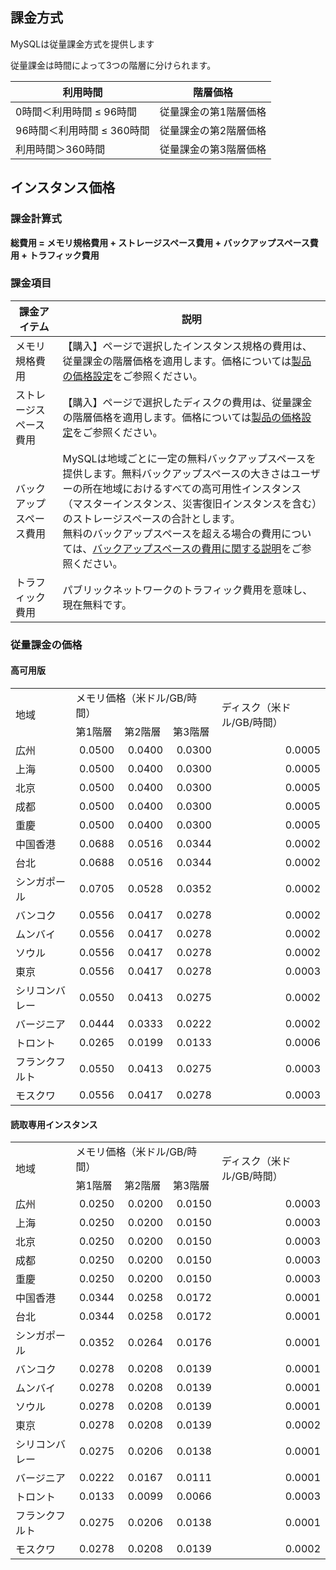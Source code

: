 ## 課金方式
MySQLは従量課金方式を提供します 

従量課金は時間によって3つの階層に分けられます。

| 利用時間 | 階層価格 | 
|---------|---------|
| 0時間＜利用時間 ≤ 96時間 | 従量課金の第1階層価格 | 
| 96時間＜利用時間 ≤ 360時間 | 従量課金の第2階層価格 | 
| 利用時間＞360時間 | 従量課金の第3階層価格 | 

## インスタンス価格

### 課金計算式
**総費用 = メモリ規格費用 + ストレージスペース費用 + バックアップスペース費用 + トラフィック費用**

### 課金項目
<table>
<thead>
<tr>
<th width="15%">課金アイテム</th>
<th>説明</th>
</tr>
</thead>
<tbody><tr>
<td>メモリ規格費用<br></td>
<td>【購入】ページで選択したインスタンス規格の費用は、従量課金の階層価格を適用します。価格については<a href="https://buy.cloud.tencent.com/price/cdb/overview" target="_blank">製品の価格設定</a>をご参照ください。</td>
</tr>
<tr>
<td>ストレージスペース費用</td>
<td>【購入】ページで選択したディスクの費用は、従量課金の階層価格を適用します。価格については<a href="https://buy.cloud.tencent.com/price/cdb/overview" target="_blank">製品の価格設定</a>をご参照ください。</td>
</tr>
<tr>
<td>バックアップスペース費用</td>
<td>MySQLは地域ごとに一定の無料バックアップスペースを提供します。無料バックアップスペースの大きさはユーザーの所在地域におけるすべての高可用性インスタンス（マスターインスタンス、災害復旧インスタンスを含む）のストレージスペースの合計とします。<br>無料のバックアップスペースを超える場合の費用については、<a href="https://intl.cloud.tencent.com/document/product/236/32344" target="_blank">バックアップスペースの費用に関する説明</a>をご参照ください。</td>
</tr>
<tr>
<td>トラフィック費用</td>
<td>パブリックネットワークのトラフィック費用を意味し、現在無料です。</td>
</tr>
</tbody></table>

### 従量課金の価格

#### 高可用版
<table >
  <td rowspan=2>地域</td>
  <td colspan=3 >メモリ価格（米ドル/GB/時間）</td>
  <td rowspan=2 >ディスク（米ドル/GB/時間）</td>
 </tr>
 <tr >
  <td >第1階層</td>
  <td>第2階層</td>
  <td>第3階層</td>
 </tr>
 <tr >
  <td >広州</td>
  <td class=xl65 align=right>0.0500</td>
  <td class=xl65 align=right>0.0400</td>
  <td class=xl65 align=right>0.0300</td>
  <td class=xl65 align=right>0.0005</td>
 </tr>
 <tr height=21 style='height:15.75pt'>
  <td height=21 style='height:15.75pt'>上海</td>
  <td class=xl65 align=right>0.0500</td>
  <td class=xl65 align=right>0.0400</td>
  <td class=xl65 align=right>0.0300</td>
  <td class=xl65 align=right>0.0005</td>
 </tr>
 <tr height=21 style='height:15.75pt'>
  <td height=21 style='height:15.75pt'>北京</td>
  <td class=xl65 align=right>0.0500</td>
  <td class=xl65 align=right>0.0400</td>
  <td class=xl65 align=right>0.0300</td>
  <td class=xl65 align=right>0.0005</td>
 </tr>
 <tr height=21 style='height:15.75pt'>
  <td height=21 style='height:15.75pt'>成都</td>
  <td class=xl65 align=right>0.0500</td>
  <td class=xl65 align=right>0.0400</td>
  <td class=xl65 align=right>0.0300</td>
  <td class=xl65 align=right>0.0005</td>
 </tr>
 <tr height=21 style='height:15.75pt'>
  <td height=21 style='height:15.75pt'>重慶</td>
  <td class=xl65 align=right>0.0500</td>
  <td class=xl65 align=right>0.0400</td>
  <td class=xl65 align=right>0.0300</td>
  <td class=xl65 align=right>0.0005</td>
 </tr>
 <tr height=21 style='height:15.75pt'>
  <td height=21 style='height:15.75pt'>中国香港</td>
  <td class=xl66 align=right>0.0688</td>
  <td class=xl65 align=right>0.0516</td>
  <td class=xl65 align=right>0.0344</td>
  <td class=xl65 align=right>0.0002</td>
 </tr>
 <tr height=21 style='height:15.75pt'>
  <td height=21 style='height:15.75pt'>台北</td>
  <td class=xl65 align=right>0.0688</td>
  <td class=xl65 align=right>0.0516</td>
  <td class=xl65 align=right>0.0344</td>
  <td class=xl65 align=right>0.0002</td>
 </tr>
 <tr height=21 style='height:15.75pt'>
  <td height=21 style='height:15.75pt'>シンガポール</td>
  <td class=xl65 align=right>0.0705</td>
  <td class=xl65 align=right>0.0528</td>
  <td class=xl65 align=right>0.0352</td>
  <td class=xl65 align=right>0.0002</td>
 </tr>
 <tr height=21 style='height:15.75pt'>
  <td height=21 style='height:15.75pt'>バンコク</td>
  <td class=xl65 align=right>0.0556</td>
  <td class=xl65 align=right>0.0417</td>
  <td class=xl65 align=right>0.0278</td>
  <td class=xl65 align=right>0.0002</td>
 </tr>
 <tr height=21 style='height:15.75pt'>
  <td height=21 style='height:15.75pt'>ムンバイ</td>
  <td class=xl65 align=right>0.0556</td>
  <td class=xl65 align=right>0.0417</td>
  <td class=xl65 align=right>0.0278</td>
  <td class=xl65 align=right>0.0002</td>
 </tr>
 <tr height=21 style='height:15.75pt'>
  <td height=21 style='height:15.75pt'>ソウル</td>
  <td class=xl65 align=right>0.0556</td>
  <td class=xl65 align=right>0.0417</td>
  <td class=xl65 align=right>0.0278</td>
  <td class=xl65 align=right>0.0002</td>
 </tr>
 <tr height=21 style='height:15.75pt'>
  <td height=21 style='height:15.75pt'>東京</td>
  <td class=xl65 align=right>0.0556</td>
  <td class=xl65 align=right>0.0417</td>
  <td class=xl65 align=right>0.0278</td>
  <td class=xl65 align=right>0.0003</td>
 </tr>
 <tr height=21 style='height:15.75pt'>
  <td height=21 style='height:15.75pt'>シリコンバレー</td>
  <td class=xl65 align=right>0.0550</td>
  <td class=xl65 align=right>0.0413</td>
  <td class=xl65 align=right>0.0275</td>
  <td class=xl65 align=right>0.0002</td>
 </tr>
 <tr height=21 style='height:15.75pt'>
  <td height=21 style='height:15.75pt'>バージニア</td>
  <td class=xl65 align=right>0.0444</td>
  <td class=xl65 align=right>0.0333</td>
  <td class=xl65 align=right>0.0222</td>
  <td class=xl65 align=right>0.0002</td>
 </tr>
 <tr height=21 style='height:15.75pt'>
  <td height=21 style='height:15.75pt'>トロント</td>
  <td class=xl65 align=right>0.0265</td>
  <td class=xl65 align=right>0.0199</td>
  <td class=xl65 align=right>0.0133</td>
  <td class=xl65 align=right>0.0006</td>
 </tr>
 <tr height=21 style='height:15.75pt'>
  <td height=21 style='height:15.75pt'>フランクフルト</td>
  <td class=xl65 align=right>0.0550</td>
  <td class=xl65 align=right>0.0413</td>
  <td class=xl65 align=right>0.0275</td>
  <td class=xl65 align=right>0.0003</td>
 </tr>
 <tr height=21 style='height:15.75pt'>
  <td height=21 style='height:15.75pt'>モスクワ</td>
  <td class=xl65 align=right>0.0556</td>
  <td class=xl65 align=right>0.0417</td>
  <td class=xl65 align=right>0.0278</td>
  <td class=xl65 align=right>0.0003</td>
 </tr>
 </tr>
</table>

#### 読取専用インスタンス

<table>
  <td rowspan=2>地域</td>
  <td colspan=3 >メモリ価格（米ドル/GB/時間）</td>
  <td rowspan=2 >ディスク（米ドル/GB/時間）</td>
 </tr>
 <tr height=21 style='height:15.75pt'>
  <td height=21 class=xl1529815 style='height:15.75pt'>第1階層</td>
  <td class=xl1529815>第2階層</td>
  <td class=xl1529815>第3階層</td>
 </tr>
 <tr height=21 style='height:15.75pt'>
  <td height=21 class=xl1529815 style='height:15.75pt'>広州</td>
  <td class=xl6529815 align=right>0.0250</td>
  <td class=xl6529815 align=right>0.0200</td>
  <td class=xl6529815 align=right>0.0150</td>
  <td class=xl6529815 align=right>0.0003</td>
 </tr>
 <tr height=21 style='height:15.75pt'>
  <td height=21 class=xl1529815 style='height:15.75pt'>上海</td>
  <td class=xl6529815 align=right>0.0250</td>
  <td class=xl6529815 align=right>0.0200</td>
  <td class=xl6529815 align=right>0.0150</td>
  <td class=xl6529815 align=right>0.0003</td>
 </tr>
 <tr height=21 style='height:15.75pt'>
  <td height=21 class=xl1529815 style='height:15.75pt'>北京</td>
  <td class=xl6529815 align=right>0.0250</td>
  <td class=xl6529815 align=right>0.0200</td>
  <td class=xl6529815 align=right>0.0150</td>
  <td class=xl6529815 align=right>0.0003</td>
 </tr>
 <tr height=21 style='height:15.75pt'>
  <td height=21 class=xl1529815 style='height:15.75pt'>成都</td>
  <td class=xl6529815 align=right>0.0250</td>
  <td class=xl6529815 align=right>0.0200</td>
  <td class=xl6529815 align=right>0.0150</td>
  <td class=xl6529815 align=right>0.0003</td>
 </tr>
 <tr height=21 style='height:15.75pt'>
  <td height=21 class=xl1529815 style='height:15.75pt'>重慶</td>
  <td class=xl6529815 align=right>0.0250</td>
  <td class=xl6529815 align=right>0.0200</td>
  <td class=xl6529815 align=right>0.0150</td>
  <td class=xl6529815 align=right>0.0003</td>
 </tr>
 <tr height=21 style='height:15.75pt'>
  <td height=21 class=xl1529815 style='height:15.75pt'>中国香港</td>
  <td class=xl6529815 align=right>0.0344</td>
  <td class=xl6529815 align=right>0.0258</td>
  <td class=xl6529815 align=right>0.0172</td>
  <td class=xl6529815 align=right>0.0001</td>
 </tr>
 <tr height=21 style='height:15.75pt'>
  <td height=21 class=xl1529815 style='height:15.75pt'>台北</td>
  <td class=xl6529815 align=right>0.0344</td>
  <td class=xl6529815 align=right>0.0258</td>
  <td class=xl6529815 align=right>0.0172</td>
  <td class=xl6529815 align=right>0.0001</td>
 </tr>
 <tr height=21 style='height:15.75pt'>
  <td height=21 class=xl1529815 style='height:15.75pt'>シンガポール</td>
  <td class=xl6529815 align=right>0.0352</td>
  <td class=xl6529815 align=right>0.0264</td>
  <td class=xl6529815 align=right>0.0176</td>
  <td class=xl6529815 align=right>0.0001</td>
 </tr>
 <tr height=21 style='height:15.75pt'>
  <td height=21 class=xl1529815 style='height:15.75pt'>バンコク</td>
  <td class=xl6529815 align=right>0.0278</td>
  <td class=xl6529815 align=right>0.0208</td>
  <td class=xl6529815 align=right>0.0139</td>
  <td class=xl6529815 align=right>0.0001</td>
 </tr>
 <tr height=21 style='height:15.75pt'>
  <td height=21 class=xl1529815 style='height:15.75pt'>ムンバイ</td>
  <td class=xl6529815 align=right>0.0278</td>
  <td class=xl6529815 align=right>0.0208</td>
  <td class=xl6529815 align=right>0.0139</td>
  <td class=xl6529815 align=right>0.0001</td>
 </tr>
 <tr height=21 style='height:15.75pt'>
  <td height=21 class=xl1529815 style='height:15.75pt'>ソウル</td>
  <td class=xl6529815 align=right>0.0278</td>
  <td class=xl6529815 align=right>0.0208</td>
  <td class=xl6529815 align=right>0.0139</td>
  <td class=xl6529815 align=right>0.0001</td>
 </tr>
 <tr height=21 style='height:15.75pt'>
  <td height=21 class=xl1529815 style='height:15.75pt'>東京</td>
  <td class=xl6529815 align=right>0.0278</td>
  <td class=xl6529815 align=right>0.0208</td>
  <td class=xl6529815 align=right>0.0139</td>
  <td class=xl6529815 align=right>0.0002</td>
 </tr>
 <tr height=21 style='height:15.75pt'>
  <td height=21 class=xl1529815 style='height:15.75pt'>シリコンバレー</td>
  <td class=xl6529815 align=right>0.0275</td>
  <td class=xl6529815 align=right>0.0206</td>
  <td class=xl6529815 align=right>0.0138</td>
  <td class=xl6529815 align=right>0.0001</td>
 </tr>
 <tr height=21 style='height:15.75pt'>
  <td height=21 class=xl1529815 style='height:15.75pt'>バージニア</td>
  <td class=xl6529815 align=right>0.0222</td>
  <td class=xl6529815 align=right>0.0167</td>
  <td class=xl6529815 align=right>0.0111</td>
  <td class=xl6529815 align=right>0.0001</td>
 </tr>
 <tr height=21 style='height:15.75pt'>
  <td height=21 class=xl1529815 style='height:15.75pt'>トロント</td>
  <td class=xl6529815 align=right>0.0133</td>
  <td class=xl6529815 align=right>0.0099</td>
  <td class=xl6529815 align=right>0.0066</td>
  <td class=xl6529815 align=right>0.0003</td>
 </tr>
 <tr height=21 style='height:15.75pt'>
  <td height=21 class=xl1529815 style='height:15.75pt'>フランクフルト</td>
  <td class=xl6529815 align=right>0.0275</td>
  <td class=xl6529815 align=right>0.0206</td>
  <td class=xl6529815 align=right>0.0138</td>
  <td class=xl6529815 align=right>0.0001</td>
 </tr>
 <tr height=21 style='height:15.75pt'>
  <td height=21 class=xl1529815 style='height:15.75pt'>モスクワ</td>
  <td class=xl6529815 align=right>0.0278</td>
  <td class=xl6529815 align=right>0.0208</td>
  <td class=xl6529815 align=right>0.0139</td>
  <td class=xl6529815 align=right>0.0002</td>
 </tr>
</table>


